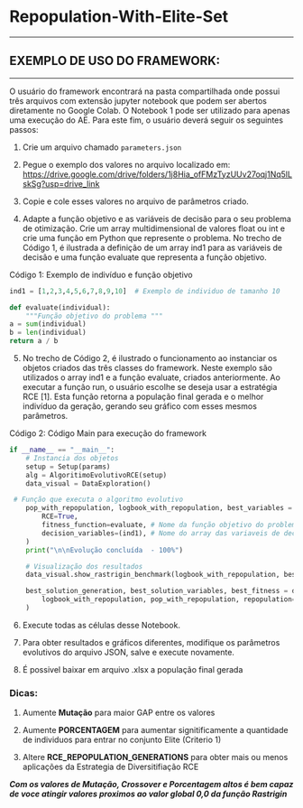# Repopulation-With-Elite-Set
 
---
##  EXEMPLO DE USO DO FRAMEWORK:
---

O usuário do framework encontrará na pasta compartilhada onde possui três arquivos com extensão jupyter notebook que podem ser abertos diretamente no Google Colab. O Notebook 1 pode ser utilizado para apenas uma execução do AE. Para este fim, o usuário deverá seguir os seguintes passos:

1) Crie um arquivo chamado `parameters.json`


2) Pegue o exemplo dos valores no arquivo localizado em:
https://drive.google.com/drive/folders/1j8Hia_ofFMzTyzUUv27oqj1Nq5lLskSg?usp=drive_link

3) Copie e cole esses valores no arquivo de parâmetros criado.

4) Adapte a função objetivo e as variáveis de decisão para o seu problema de otimização. Crie um array multidimensional de valores float ou int e crie uma função em Python que represente o problema. No trecho de Código 1, é ilustrada a definição de um array ind1 para as variáveis de decisão e uma função evaluate que representa a função objetivo.

Código 1: Exemplo de indivíduo e função objetivo 
```python
ind1 = [1,2,3,4,5,6,7,8,9,10]  # Exemplo de individuo de tamanho 10

def evaluate(individual):
	"""Função objetivo do problema """
a = sum(individual)
b = len(individual)
return a / b
```

5) No trecho de Código 2, é ilustrado o funcionamento ao instanciar os objetos criados das três classes do framework. Neste exemplo são utilizados o array ind1 e a função evaluate, criados anteriormente. Ao executar a função run, o usuário escolhe se deseja usar a estratégia RCE [1]. Esta função retorna a população final gerada e o melhor indivíduo da geração, gerando seu gráfico com esses mesmos parâmetros.


Código 2: Código Main para execução do framework

```python
if __name__ == "__main__":
    # Instancia dos objetos	
    setup = Setup(params)
    alg = AlgoritimoEvolutivoRCE(setup)
    data_visual = DataExploration()

 # Função que executa o algoritmo evolutivo
    pop_with_repopulation, logbook_with_repopulation, best_variables = alg.run(
        RCE=True,
        fitness_function=evaluate, # Nome da função objetivo do problema
        decision_variables=(ind1), # Nome do array das variaveis de decisão
    )
    print("\n\nEvolução concluída  - 100%")

    # Visualização dos resultados
    data_visual.show_rastrigin_benchmark(logbook_with_repopulation, best_variables)

    best_solution_generation, best_solution_variables, best_fitness = data_visual.visualize(
        logbook_with_repopulation, pop_with_repopulation, repopulation=True
    )
```


6) Execute todas as células desse Notebook.

7) Para obter resultados e gráficos diferentes, modifique os parâmetros evolutivos do arquivo JSON, salve e execute novamente.

8) É possivel baixar em arquivo .xlsx a população final gerada



### **Dicas**:

1) Aumente **Mutação** para maior GAP entre os valores

2) Aumente **PORCENTAGEM** para aumentar signitificamente a quantidade de individuos para entrar no conjunto Elite (Criterio 1)

3) Altere **RCE_REPOPULATION_GENERATIONS** para obter mais ou menos aplicações da Estrategia de Diversitifiação RCE

***Com os valores de Mutação, Crossover e Porcentagem altos é bem capaz de voce atingir valores proximos ao valor global 0,0 da função Rastrigin***
